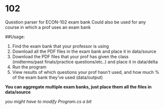 # 102
Question parser for ECON-102 exam bank
Could also be used for any course in which a prof uses an exam bank

##Usage:
1. Find the exam bank that your professor is using
2. Download all the PDF files in the exam bank and place it in data/source
3. Download the PDF files that your prof has given the class (midterms/past finals/practice questions/etc..) and place it in data/delta
4. Run the program
5. View results of which questions your prof hasn't used, and how much % of the exam bank they've used (data/output)

**You can aggregate multiple exam banks, just place them all the files in data/source**

*you might have to modify Program.cs a bit*

